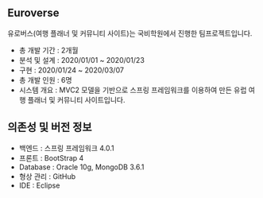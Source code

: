 ## Euroverse

유로버스(여행 플래너 및 커뮤니티 사이트)는 국비학원에서 진행한 팀프로젝트입니다.


+ 총 개발 기간 : 2개월  
+ 분석 및 설계 : 2020/01/01 ~ 2020/01/23  
+ 구현 : 2020/01/24 ~ 2020/03/07  
+ 총 개발 인원 : 6명  
+ 시스템 개요 : MVC2 모델을 기반으로 스프링 프레임워크를 이용하여 만든 유럽 여행 플래너 및 커뮤니티 사이트입니다.   



    
## 의존성 및 버전 정보
  
    
+ 백엔드 : 스프링 프레임워크 4.0.1  
+ 프론트 : BootStrap 4  
+ Database : Oracle 10g, MongoDB 3.6.1  
+ 형상 관리 : GitHub  
+ IDE : Eclipse  
